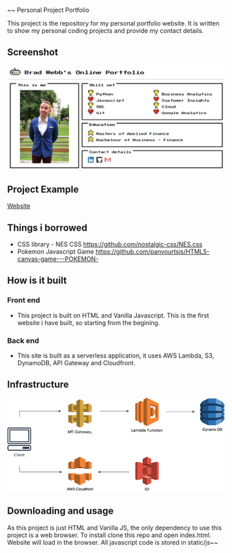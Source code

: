 ~~ Personal Project Portfolio

This project is the repository for my personal portfolio website. It is written to show my personal coding projects and provide my contact details.

## Screenshot

![alt text](./readme_images/screenshot.png "Title")

## Project Example

[Website](https://bradwebb101.com)

## Things i borrowed

- CSS library - NES CSS https://github.com/nostalgic-css/NES.css
- Pokemon Javascript Game https://github.com/panvourtsis/HTML5-canvas-game---POKEMON-

## How is it built

### Front end

- This project is built on HTML and Vanilla Javascript. This is the first website i have built, so starting from the begining.

### Back end

- This site is built as a serverless application, it uses AWS Lambda, S3, DynamoDB, API Gateway and Cloudfront.
  
## Infrastructure

![infrastrucure](./readme_images/infrastructure.png)

## Downloading and usage

As this project is just HTML and Vanilla JS, the only dependency to use this project is a web browser. To install clone this repo and open index.html. Website will load in the browser. All javascript code is stored in static/js~~